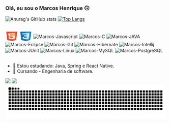 ### Olá, eu sou o Marcos Henrique 🙃

![Anurag's GitHub stats](https://github-readme-stats.vercel.app/api?username=MarcosHenriqueFr&show_icons=true&theme=radical&rank_icon=github)
[![Top Langs](https://github-readme-stats.vercel.app/api/top-langs/?username=MarcosHenriqueFr&layout=compact&theme=radical)](https://github.com/anuraghazra/github-readme-stats)
<div style="display: inline_block"><br>
  <img align="center" alt="Marcos-HTML" height="30" width="40" src="https://raw.githubusercontent.com/devicons/devicon/master/icons/html5/html5-original.svg">
  <img align="center" alt="Marcos-CSS" height="30" width="40" src="https://raw.githubusercontent.com/devicons/devicon/master/icons/css3/css3-original.svg">
  <img align="center" alt="Marcos-Javascript" height="30" width="40" src="https://cdn.jsdelivr.net/gh/devicons/devicon@latest/icons/javascript/javascript-original.svg" />
  <img align="center" alt="Marcos-C" height="30" width="40" src="https://cdn.jsdelivr.net/gh/devicons/devicon@latest/icons/c/c-original.svg" />
  <img align="center" alt="Marcos-JAVA" height="30" width="40" src="https://cdn.jsdelivr.net/gh/devicons/devicon@latest/icons/java/java-original.svg" />
  <img align="center" alt="Marcos-Eclipse" height="30" width="40" src="https://cdn.jsdelivr.net/gh/devicons/devicon@latest/icons/eclipse/eclipse-original.svg" />
  <img align="center" alt="Marcos-Git" height="30" width="40" src="https://cdn.jsdelivr.net/gh/devicons/devicon@latest/icons/git/git-original.svg" />
  <img align="center" alt="Marcos-Hibernate" height="30" width="40" src="https://cdn.jsdelivr.net/gh/devicons/devicon@latest/icons/hibernate/hibernate-original.svg" />
  <img align="center" alt="Marcos-Intellij" height="30" width="40" src="https://cdn.jsdelivr.net/gh/devicons/devicon@latest/icons/intellij/intellij-original.svg" />
  <img align="center" alt="Marcos-JUnit" height="30" width="40" src="https://cdn.jsdelivr.net/gh/devicons/devicon@latest/icons/junit/junit-original.svg" />
  <img align="center" alt="Marcos-Linux" height="30" width="40" src="https://cdn.jsdelivr.net/gh/devicons/devicon@latest/icons/linux/linux-original.svg" />
  <img align="center" alt="Marcos-MySQL" height="30" width="40" src="https://cdn.jsdelivr.net/gh/devicons/devicon@latest/icons/mysql/mysql-original.svg" />
  <img align="center" alt="Marcos-PostgreSQL" height="30" width="40" src="https://cdn.jsdelivr.net/gh/devicons/devicon@latest/icons/postgresql/postgresql-original.svg" />
</div>
<br>

- 🌱 Estou estudando: Java, Spring e React Native.
- 👯 Cursando - Engenharia de software.

 
<div> 
  <a href = "mailto:"><img src="https://img.shields.io/badge/-Gmail-%23333?style=for-the-badge&logo=gmail&logoColor=white" target="_blank"></a>
  <a href="https://www.linkedin.com/in/marcos-henrique-550a142b7/" target="_blank"><img src="https://img.shields.io/badge/-LinkedIn-%230077B5?style=for-the-badge&logo=linkedin&logoColor=white" target="_blank"></a> 
  
</div>


<picture>
  <source media="(prefers-color-scheme: dark)" srcset="https://raw.githubusercontent.com/marcoshenriquefr/marcoshenriquefr/output/github-contribution-grid-snake-dark.svg">
  <source media="(prefers-color-scheme: light)" srcset="https://raw.githubusercontent.com/marcoshenriquefr/marcoshenriquefr/output/github-contribution-grid-snake.svg">
  <img alt="github contribution grid snake animation" src="https://raw.githubusercontent.com/marcoshenriquefr/marcoshenriquefr/output/github-contribution-grid-snake.svg">
</picture>
